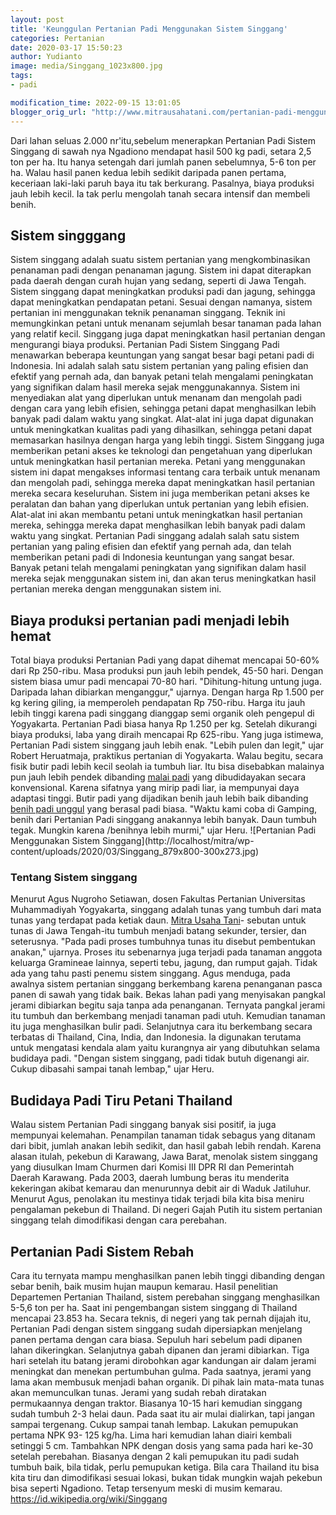 ```yaml
---
layout: post
title: 'Keunggulan Pertanian Padi Menggunakan Sistem Singgang'
categories: Pertanian
date: 2020-03-17 15:50:23
author: Yudianto
image: media/Singgang_1023x800.jpg
tags:
- padi

modification_time: 2022-09-15 13:01:05
blogger_orig_url: "http://www.mitrausahatani.com/pertanian-padi-menggunakan-sistem.html"
---
```


Dari lahan seluas 2.000 nr'itu,sebelum menerapkan Pertanian Padi Sistem
Singgang di sawah nya Ngadiono mendapat hasil 500 kg padi, setara 2,5 ton per
ha. Itu hanya setengah dari jumlah panen sebelumnya, 5-6 ton per ha. Walau
hasil panen kedua lebih sedikit daripada panen pertama, keceriaan laki-laki
paruh baya itu tak berkurang. Pasalnya, biaya produksi jauh lebih kecil. Ia
tak perlu mengolah tanah secara intensif dan membeli benih.

## Sistem singggang

Sistem singgang adalah suatu sistem pertanian yang mengkombinasikan penanaman
padi dengan penanaman jagung. Sistem ini dapat diterapkan pada daerah dengan
curah hujan yang sedang, seperti di Jawa Tengah. Sistem singgang dapat
meningkatkan produksi padi dan jagung, sehingga dapat meningkatkan pendapatan
petani. Sesuai dengan namanya,  sistem pertanian ini menggunakan teknik
penanaman singgang. Teknik ini memungkinkan petani untuk menanam sejumlah
besar tanaman pada lahan yang relatif kecil. Singgang juga dapat meningkatkan
hasil pertanian dengan mengurangi biaya produksi. Pertanian Padi Sistem
Singgang Padi menawarkan beberapa keuntungan yang sangat besar bagi petani
padi di Indonesia. Ini adalah salah satu sistem pertanian yang paling efisien
dan efektif yang pernah ada, dan banyak petani telah mengalami peningkatan
yang signifikan dalam hasil mereka sejak menggunakannya. Sistem ini
menyediakan alat yang diperlukan untuk menanam dan mengolah padi dengan cara
yang lebih efisien, sehingga petani dapat menghasilkan lebih banyak padi dalam
waktu yang singkat. Alat-alat ini juga dapat digunakan untuk meningkatkan
kualitas padi yang dihasilkan, sehingga petani dapat memasarkan hasilnya
dengan harga yang lebih tinggi. Sistem Singgang juga memberikan petani akses
ke teknologi dan pengetahuan yang diperlukan untuk meningkatkan hasil
pertanian mereka. Petani yang menggunakan sistem ini dapat mengakses informasi
tentang cara terbaik untuk menanam dan mengolah padi, sehingga mereka dapat
meningkatkan hasil pertanian mereka secara keseluruhan. Sistem ini juga
memberikan petani akses ke peralatan dan bahan yang diperlukan untuk pertanian
yang lebih efisien. Alat-alat ini akan membantu petani untuk meningkatkan
hasil pertanian mereka, sehingga mereka dapat menghasilkan lebih banyak padi
dalam waktu yang singkat. Pertanian Padi singgang adalah salah satu sistem
pertanian yang paling efisien dan efektif yang pernah ada, dan telah
memberikan petani padi di Indonesia keuntungan yang sangat besar. Banyak
petani telah mengalami peningkatan yang signifikan dalam hasil mereka sejak
menggunakan sistem ini, dan akan terus meningkatkan hasil pertanian mereka
dengan menggunakan sistem ini.  

## Biaya produksi pertanian padi menjadi lebih hemat

Total biaya produksi Pertanian Padi yang dapat dihemat mencapai 50-60% dari Rp
250-ribu. Masa produksi pun jauh lebih pendek, 45-50 hari. Dengan sistem biasa
umur padi mencapai 70-80 hari. "Dihitung-hitung untung juga. Daripada lahan
dibiarkan menganggur," ujarnya. Dengan harga Rp 1.500 per kg kering giling, ia
memperoleh pendapatan Rp 750-ribu. Harga itu jauh lebih tinggi karena padi
singgang dianggap semi organik oleh pengepul di Yogyakarta. Pertanian Padi
biasa hanya Rp 1.250 per kg. Setelah dikurangi biaya produksi, laba yang
diraih mencapai Rp 625-ribu. Yang juga istimewa, Pertanian Padi sistem
singgang jauh lebih enak. "Lebih pulen dan legit," ujar Robert Heruatmaja,
praktikus pertanian di Yogyakarta. Walau begitu, secara fisik butir padi lebih
kecil seolah ia tumbuh liar. Itu bisa disebabkan malainya pun jauh lebih
pendek dibanding [malai padi](https://www.mitrausahatani.com/topik/padi) yang
dibudidayakan secara konvensional. Karena sifatnya yang mirip padi liar, ia
mempunyai daya adaptasi tinggi. Butir padi yang dijadikan benih jauh lebih
baik dibanding [benih padi
unggul](https://www.mitrausahatani.com/index.php/agrise/article/view/178) yang berasal
padi biasa. "Waktu kami coba di Gamping, benih dari Pertanian Padi singgang
anakannya lebih banyak. Daun tumbuh tegak. Mungkin karena /benihnya lebih
murmi," ujar Heru. ![Pertanian Padi Menggunakan Sistem
Singgang](http://localhost/mitra/wp-
content/uploads/2020/03/Singgang_879x800-300x273.jpg)

### Tentang Sistem singgang

Menurut Agus Nugroho Setiawan, dosen Fakultas Pertanian Universitas
Muhammadiyah Yogyakarta, singgang adalah tunas yang tumbuh dari mata tunas
yang terdapat pada ketiak daun. [Mitra Usaha Tani](https://www.mitrausahatani.com)\-
sebutan untuk tunas di Jawa Tengah-itu tumbuh menjadi batang sekunder,
tersier, dan seterusnya. "Pada padi proses tumbuhnya tunas itu disebut
pembentukan anakan," ujarnya. Proses itu sebenarnya juga terjadi pada tanaman
anggota keluarga Gramineae lainnya, seperti tebu, jagung, dan rumput gajah.
Tidak ada yang tahu pasti penemu sistem singgang. Agus menduga, pada awalnya
sistem pertanian singgang berkembang karena penanganan pasca panen di sawah
yang tidak baik. Bekas lahan padi yang menyisakan pangkal jerami dibiarkan
begitu saja tanpa ada penanganan. Ternyata pangkal jerami itu tumbuh dan
berkembang menjadi tanaman padi utuh. Kemudian tanaman itu juga menghasilkan
bulir padi. Selanjutnya cara itu berkembang secara terbatas di Thailand, Cina,
India, dan Indonesia. Ia digunakan terutama untuk mengatasi kendala alam yaitu
kurangnya air yang dibutuhkan selama budidaya padi. "Dengan sistem singgang,
padi tidak butuh digenangi air. Cukup dibasahi sampai tanah lembap," ujar
Heru.

## Budidaya Padi Tiru Petani Thailand

Walau sistem Pertanian Padi singgang banyak sisi positif, ia juga mempunyai
kelemahan. Penampilan tanaman tidak sebagus yang ditanam dari bibit, jumlah
anakan lebih sedikit, dan hasil gabah lebih rendah. Karena alasan itulah,
pekebun di Karawang, Jawa Barat, menolak sistem singgang yang diusulkan Imam
Churmen dari Komisi III DPR RI dan Pemerintah Daerah Karawang. Pada 2003,
daerah lumbung beras itu menderita kekeringan akibat kemarau dan menurunnya
debit air di Waduk Jatiluhur. Menurut Agus, penolakan itu mestinya tidak
terjadi bila kita bisa meniru pengalaman pekebun di Thailand. Di negeri Gajah
Putih itu sistem pertanian singgang telah dimodifikasi dengan cara perebahan.

## Pertanian Padi Sistem Rebah

Cara itu ternyata mampu menghasilkan panen lebih tinggi dibanding dengan sebar
benih, baik musim hujan maupun kemarau. Hasil penelitian Departemen Pertanian
Thailand, sistem perebahan singgang menghasilkan 5-5,6 ton per ha. Saat ini
pengembangan sistem singgang di Thailand mencapai 23.853 ha. Secara teknis, di
negeri yang tak pernah dijajah itu, Pertanian Padi dengan sistem singgang
sudah dipersiapkan menjelang panen pertama dengan cara biasa. Sepuluh hari
sebelum padi dipanen lahan dikeringkan. Selanjutnya gabah dipanen dan jerami
dibiarkan. Tiga hari setelah itu batang jerami dirobohkan agar kandungan air
dalam jerami meningkat dan menekan pertumbuhan gulma. Pada saatnya, jerami
yang lama akan membusuk menjadi bahan organik. Di pihak lain mata-mata tunas
akan memunculkan tunas. Jerami yang sudah rebah diratakan permukaannya dengan
traktor. Biasanya 10-15 hari kemudian singgang sudah tumbuh 2-3 helai daun.
Pada saat itu air mulai dialirkan, tapi jangan sampai tergenang. Cukup sampai
tanah lembap. Lakukan pemupukan pertama NPK 93- 125 kg/ha. Lima hari kemudian
lahan diairi kembali setinggi 5 cm. Tambahkan NPK dengan dosis yang sama pada
hari ke-30 setelah perebahan. Biasanya dengan 2 kali pemupukan itu padi sudah
tumbuh baik, bila tidak, perlu pemupukan ketiga. Bila cara Thailand itu bisa
kita tiru dan dimodifikasi sesuai lokasi, bukan tidak mungkin wajah pekebun
bisa seperti Ngadiono. Tetap tersenyum meski di musim kemarau.
<https://id.wikipedia.org/wiki/Singgang>


